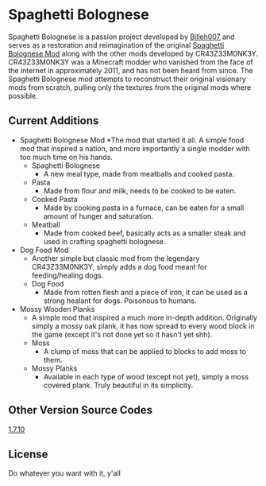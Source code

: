 # Spaghetti Bolognese

Spaghetti Bolognese is a passion project developed by [Billeh007](https://www.curseforge.com/members/billeh007/projects) and serves as a restoration and reimagination of the original [Spaghetti Bolognese Mod](https://www.planetminecraft.com/member/cr43z33m0nk3y/submissions/mods/) along with the other mods developed by CR43Z33M0NK3Y. CR43Z33M0NK3Y was a Minecraft modder who vanished from the face of the internet in approximately 2011, and has not been heard from since. The Spaghetti Bolognese mod attempts to reconstruct their original visionary mods from scratch, pulling only the textures from the original mods where possible.

## Current Additions

* Spaghetti Bolognese Mod
	*The mod that started it all. A simple food mod that inspired a nation, and more importantly a single modder with too much time on his hands.
	* Spaghetti Bolognese
		* A new meal type, made from meatballs and cooked pasta.
	* Pasta
		* Made from flour and milk, needs to be cooked to be eaten.
	* Cooked Pasta
		* Made by cooking pasta in a furnace, can be eaten for a small amount of hunger and saturation.
	* Meatball
		* Made from cooked beef, basically acts as a smaller steak and used in crafting spaghetti bolognese.
* Dog Food Mod
	* Another simple but classic mod from the legendary CR43Z33M0NK3Y, simply adds a dog food meant for feeding/healing dogs.
	* Dog Food
		* Made from rotten flesh and a piece of iron, it can be used as a strong healant for dogs. Poisonous to humans.
* Mossy Wooden Planks
	* A simple mod that inspired a much more in-depth addition. Originally simply a mossy oak plank, it has now spread to every wood block in the game (except it's not done yet so it hasn't yet shh).
	* Moss
		* A clump of moss that can be applied to blocks to add moss to them.
	* Mossy Planks
		* Available in each type of wood (except not yet), simply a moss covered plank. Truly beautiful in its simplicity.

## Other Version Source Codes

[1.7.10](https://github.com/Billeh007/Spaghetti-Bolognese)

## License

Do whatever you want with it, y'all
